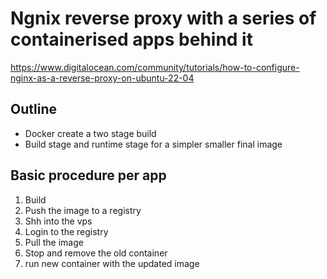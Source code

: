 # Ngnix reverse proxy with a series of containerised apps behind it

https://www.digitalocean.com/community/tutorials/how-to-configure-nginx-as-a-reverse-proxy-on-ubuntu-22-04

## Outline

- Docker create a two stage build
- Build stage and runtime stage for a simpler smaller final image

## Basic procedure per app

1. Build
2. Push the image to a registry
3. Shh into the vps
4. Login to the registry
5. Pull the image
6. Stop and remove the old container
7. run new container with the updated image
